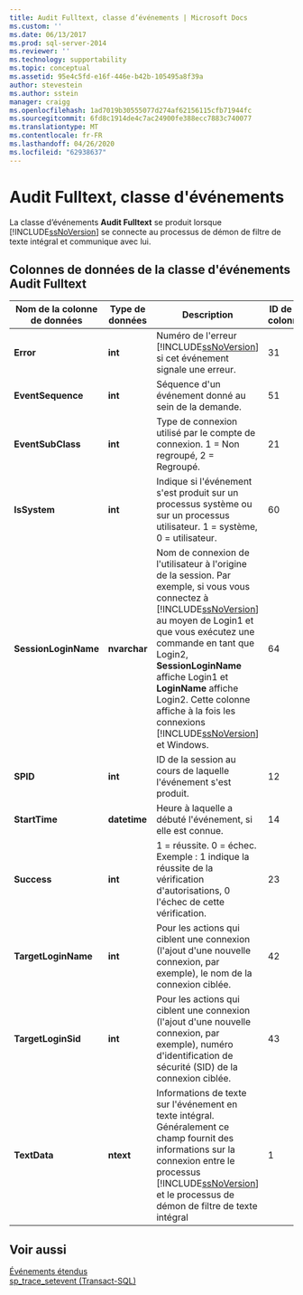 ```yaml
---
title: Audit Fulltext, classe d’événements | Microsoft Docs
ms.custom: ''
ms.date: 06/13/2017
ms.prod: sql-server-2014
ms.reviewer: ''
ms.technology: supportability
ms.topic: conceptual
ms.assetid: 95e4c5fd-e16f-446e-b42b-105495a8f39a
author: stevestein
ms.author: sstein
manager: craigg
ms.openlocfilehash: 1ad7019b30555077d274af62156115cfb71944fc
ms.sourcegitcommit: 6fd8c1914de4c7ac24900fe388ecc7883c740077
ms.translationtype: MT
ms.contentlocale: fr-FR
ms.lasthandoff: 04/26/2020
ms.locfileid: "62938637"
---
```

# <a name="audit-fulltext-event-class"></a>Audit Fulltext, classe d'événements
  La classe d’événements **Audit Fulltext** se produit lorsque [!INCLUDE[ssNoVersion](../../includes/ssnoversion-md.md)] se connecte au processus de démon de filtre de texte intégral et communique avec lui.  
  
## <a name="audit-fulltext-event-class-data-columns"></a>Colonnes de données de la classe d'événements Audit Fulltext  
  
|Nom de la colonne de données|Type de données|Description|ID de la colonne|Filtrable|  
|----------------------|---------------|-----------------|---------------|----------------|  
|**Error**|**int**|Numéro de l'erreur [!INCLUDE[ssNoVersion](../../includes/ssnoversion-md.md)] si cet événement signale une erreur.|31|Oui|  
|**EventSequence**|**int**|Séquence d'un événement donné au sein de la demande.|51|Non|  
|**EventSubClass**|**int**|Type de connexion utilisé par le compte de connexion. 1 = Non regroupé, 2 = Regroupé.|21|Oui|  
|**IsSystem**|**int**|Indique si l'événement s'est produit sur un processus système ou sur un processus utilisateur. 1 = système, 0 = utilisateur.|60|Oui|  
|**SessionLoginName**|**nvarchar**|Nom de connexion de l'utilisateur à l'origine de la session. Par exemple, si vous vous connectez à [!INCLUDE[ssNoVersion](../../includes/ssnoversion-md.md)] au moyen de Login1 et que vous exécutez une commande en tant que Login2, **SessionLoginName** affiche Login1 et **LoginName** affiche Login2. Cette colonne affiche à la fois les connexions [!INCLUDE[ssNoVersion](../../includes/ssnoversion-md.md)] et Windows.|64|Oui|  
|**SPID**|**int**|ID de la session au cours de laquelle l'événement s'est produit.|12|Oui|  
|**StartTime**|**datetime**|Heure à laquelle a débuté l'événement, si elle est connue.|14|Oui|  
|**Success**|**int**|1 = réussite. 0 = échec. Exemple : 1 indique la réussite de la vérification d'autorisations, 0 l'échec de cette vérification.|23|Oui|  
|**TargetLoginName**|**int**|Pour les actions qui ciblent une connexion (l'ajout d'une nouvelle connexion, par exemple), le nom de la connexion ciblée.|42|Oui|  
|**TargetLoginSid**|**int**|Pour les actions qui ciblent une connexion (l'ajout d'une nouvelle connexion, par exemple), numéro d'identification de sécurité (SID) de la connexion ciblée.|43|Oui|  
|**TextData**|**ntext**|Informations de texte sur l'événement en texte intégral. Généralement ce champ fournit des informations sur la connexion entre le processus [!INCLUDE[ssNoVersion](../../includes/ssnoversion-md.md)] et le processus de démon de filtre de texte intégral|1|Oui|  
  
## <a name="see-also"></a>Voir aussi  
 [Événements étendus](../extended-events/extended-events.md)   
 [sp_trace_setevent &#40;Transact-SQL&#41;](/sql/relational-databases/system-stored-procedures/sp-trace-setevent-transact-sql)  
  
  

